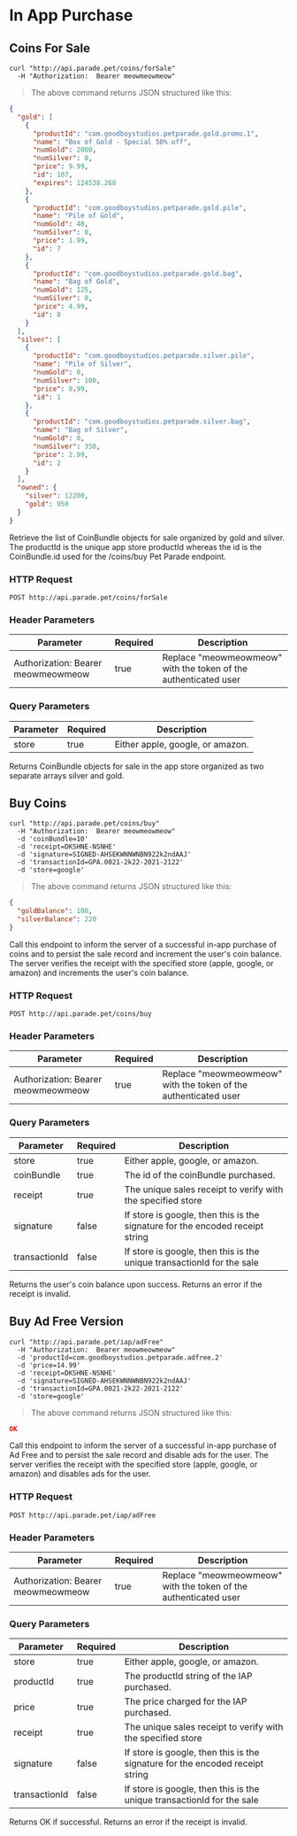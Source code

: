 # In App Purchase

## Coins For Sale

```shell
curl "http://api.parade.pet/coins/forSale"
  -H "Authorization:  Bearer meowmeowmeow"
```

> The above command returns JSON structured like this:

```json
{
  "gold": [
    {
      "productId": "com.goodboystudios.petparade.gold.promo.1",
      "name": "Box of Gold - Special 50% off",
      "numGold": 2000,
      "numSilver": 0,
      "price": 9.99,
      "id": 107,
      "expires": 124538.268
    },  
    {
      "productId": "com.goodboystudios.petparade.gold.pile",
      "name": "Pile of Gold",
      "numGold": 40,
      "numSilver": 0,
      "price": 1.99,
      "id": 7
    },
    {
      "productId": "com.goodboystudios.petparade.gold.bag",
      "name": "Bag of Gold",
      "numGold": 125,
      "numSilver": 0,
      "price": 4.99,
      "id": 8
    }
  ],
  "silver": [
    {
      "productId": "com.goodboystudios.petparade.silver.pile",
      "name": "Pile of Silver",
      "numGold": 0,
      "numSilver": 100,
      "price": 0.99,
      "id": 1
    },
    {
      "productId": "com.goodboystudios.petparade.silver.bag",
      "name": "Bag of Silver",
      "numGold": 0,
      "numSilver": 350,
      "price": 2.99,
      "id": 2
    }
  ],
  "owned": {
    "silver": 12200,
    "gold": 950
  }
}
```

Retrieve the list of CoinBundle objects for sale organized by gold and silver.  The productId is the unique app store productId whereas the id is the CoinBundle.id used for the /coins/buy Pet Parade endpoint.    

### HTTP Request

`POST http://api.parade.pet/coins/forSale`

### Header Parameters

Parameter | Required | Description
--------- | ------- | -----------
Authorization:  Bearer meowmeowmeow | true | Replace "meowmeowmeow" with the token of the authenticated user


### Query Parameters

Parameter | Required | Description
--------- | ------- | -----------
store | true | Either apple, google, or amazon.

<aside class="success">
Returns CoinBundle objects for sale in the app store organized as two separate arrays silver and gold.
</aside>


## Buy Coins

```shell
curl "http://api.parade.pet/coins/buy"
  -H "Authorization:  Bearer meowmeowmeow"
  -d 'coinBundle=10'
  -d 'receipt=DKSHNE-NSNHE'
  -d 'signature=SIGNED-AHSEKWNNWNBN922k2ndAAJ'
  -d 'transactionId=GPA.0021-2k22-2021-2122'
  -d 'store=google'
```

> The above command returns JSON structured like this:

```json
{
  "goldBalance": 100,
  "silverBalance": 220
}
```

Call this endpoint to inform the server of a successful in-app purchase of coins and to persist the sale record and increment the user's coin balance.  The server verifies the receipt with the specified store (apple, google, or amazon) and increments the user's coin balance.   

### HTTP Request

`POST http://api.parade.pet/coins/buy`

### Header Parameters

Parameter | Required | Description
--------- | ------- | -----------
Authorization:  Bearer meowmeowmeow | true | Replace "meowmeowmeow" with the token of the authenticated user


### Query Parameters

Parameter | Required | Description
--------- | ------- | -----------
store | true | Either apple, google, or amazon.
coinBundle | true | The id of the coinBundle purchased.  
receipt | true | The unique sales receipt to verify with the specified store
signature | false | If store is google, then this is the signature for the encoded receipt string
transactionId | false | If store is google, then this is the unique transactionId for the sale

<aside class="success">
Returns the user's coin balance upon success. Returns an error if the receipt is invalid.  
</aside>

## Buy Ad Free Version

```shell
curl "http://api.parade.pet/iap/adFree"
  -H "Authorization:  Bearer meowmeowmeow"
  -d 'productId=com.goodboystudios.petparade.adfree.2'
  -d 'price=14.99'
  -d 'receipt=DKSHNE-NSNHE'
  -d 'signature=SIGNED-AHSEKWNNWNBN922k2ndAAJ'
  -d 'transactionId=GPA.0021-2k22-2021-2122'
  -d 'store=google'
```

> The above command returns JSON structured like this:

```json
OK
```

Call this endpoint to inform the server of a successful in-app purchase of Ad Free and to persist the sale record and disable ads for the user.  The server verifies the receipt with the specified store (apple, google, or amazon) and disables ads for the user.   

### HTTP Request

`POST http://api.parade.pet/iap/adFree`

### Header Parameters

Parameter | Required | Description
--------- | ------- | -----------
Authorization:  Bearer meowmeowmeow | true | Replace "meowmeowmeow" with the token of the authenticated user


### Query Parameters

Parameter | Required | Description
--------- | ------- | -----------
store | true | Either apple, google, or amazon.
productId | true | The productId string of the IAP purchased.  
price | true | The price charged for the IAP purchased.  
receipt | true | The unique sales receipt to verify with the specified store
signature | false | If store is google, then this is the signature for the encoded receipt string
transactionId | false | If store is google, then this is the unique transactionId for the sale

<aside class="success">
Returns OK if successful. Returns an error if the receipt is invalid.  
</aside>

